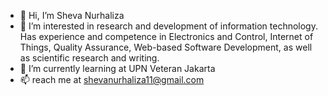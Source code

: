 - 👋 Hi, I’m Sheva Nurhaliza
- 👀 I’m interested in  research and development of information technology. Has experience and competence in Electronics and Control, Internet of Things, Quality Assurance, Web-based Software Development, as well as scientific research and writing. 
- 🌱 I’m currently learning at UPN Veteran Jakarta
- 📫 reach me at shevanurhaliza11@gmail.com

<!---
shevalizaa/shevalizaa is a ✨ special ✨ repository because its `README.md` (this file) appears on your GitHub profile.
You can click the Preview link to take a look at your changes.
--->
